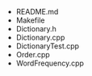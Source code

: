 - README.md 
- Makefile 
- Dictionary.h 
- Dictionary.cpp 
- DictionaryTest.cpp 
- Order.cpp 
- WordFrequency.cpp 
